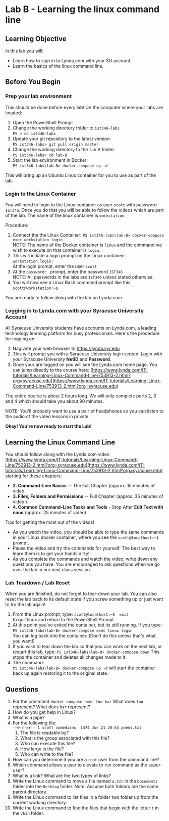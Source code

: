# Lab B - Learning the linux command line

## Learning Objective

In this lab you will:

- Learn how to sign in to Lynda.com with your SU account.
- Learn the basics of the linux command line. 

## Before You Begin

### Prep your lab environment ###

This should be done before every lab! On the computer where your labs are located:

1. Open the PowerShell Prompt
2. Change the working directory folder to `ist346-labs`  
`PS > cd ist346-labs`
3. Update your git repository to the latest version:  
`PS ist346-labs> git pull origin master`
4. Change the working directory to the `lab-B` folder:  
`PS ist346-labs> cd lab-B`
5. Start the lab environment in Docker:  
`PS ist346-labs\lab-B> docker-compose up -d`

This will bring up an Ubuntu Linux container for you to use as part of the lab.

### Login to the Linux Container ###

You will need to login to the Linux container as user `scott` with password `IST346`. Once you do that you will be able to follow the videos which are part of the lab. The name of the linux container is `workstation`.

Procedure:

1. Connect the the Linux Container: 
`PS ist346-labs\lab-B> docker-compose exec workstation login`  
NOTE: The name of the Docker container is `linux` and the command we wish to execute on that container is `login`.
2. This will initiate a login prompt on the Linux container:  
`workstation login: `  
At the login prompt, enter the user `scott`
3. At the `password: ` prompt, enter the password `IST346`  
NOTE: All passwords in the labs are `IST346` unless stated otherwise.
4. You will now see a Linux Bash command prompt like this:   `scott@workstation:~$ `

You are ready to follow along with the lab on Lynda.com

### Logging in to Lynda.com with your Syracuse University Account ###

All Syracuse University students have accounts on Lynda.com, a leading technology learning platform for busy professionals. Here's the procedure for logging on: 

1. Nagivate your web browser to https://lynda.syr.edu 
2. This will prompt you with a Syracuse University login screen. Login with your Syracuse University **NetID** and **Password**. 
3. Once your are logged on you will see the Lynda.com home page. You can jump directly to the course here: [https://www.lynda.com/IT-tutorials/Learning-Linux-Command-Line/753913-2.html?org=syracuse.edu](https://www.lynda.com/IT-tutorials/Learning-Linux-Command-Line/753913-2.html?org=syracuse.edu) 

The entire course is about 2 hours long. We will only complete parts 2, 3 and 4 which should take you about 90 minutes. 

NOTE: You'll probably want to use a pair of headphones so you can listen to the audio of the video lessons in private.

**Okay! You're now ready to start the Lab!**

## Learning the Linux Command Line ##  

You should follow along with the Lynda.com video 
[https://www.lynda.com/IT-tutorials/Learning-Linux-Command-Line/753913-2.html?org=syracuse.edu](https://www.lynda.com/IT-tutorials/Learning-Linux-Command-Line/753913-2.html?org=syracuse.edu)
 starting for these chapters:

- **2. Command-Line Basics** -- The Full Chapter (approx. 15 minutes of video
- **3. Files, Folders and Permissions** -- Full Chapter (approx. 35 minutes of video )
- **4. Common Command-Line Tasks and Tools** - Stop After **Edit Text with nano** (approx. 25 minutes of video)  

Tips for getting the most out of the videos!

- As you watch the video, you should be able to type the same commands in your Linux docker container, where you see the `scott@localhost:~$ ` prompt.
- Pause the video and try the commands for yourself. The best way to learn them is to get your hands dirty!
- As you complete the commands and watch the video, write down any questions you have. You are encouraged to ask questions when we go over the lab in our next class session.


### Lab Teardown  / Lab Reset ###

When you are finished, do not forget to tear-down your lab. You can also reset the lab back to its default state if you screw something up or just want to try the lab again!

1. From the Linux prompt, type:
`scott@localhost:~$  exit`  
to quit linux and return to the PowerShell Prompt
1. At this point you've exited the container, but its still running. If you type:  
`PS ist346-labs\lab-B> docker-compose exec linux login`   
You can log back into the container. (Don't do this unless that's what you want!)
1. If you wish to tear down the lab so that you can work on the next lab, or restart this lab, type:
`PS ist346-labs\lab-B> docker-compose down`
This stops the container and deletes all changes made to it.
1. The command:  
`PS ist346-labs\lab-B> docker-compose up -d`
will start the container back up again restoring it to the original state.

## Questions ##

1. For the command `docker-compose exec foo bar` What does `foo` represent? What does `bar` represent?
1. How do you get help in Linux?
1. What is a pipe?
1. For the following file:  
`-rw-r-xr-- 1 scott comedians  1474 Jun 21 20:54 poems.txt`
   1. The file is readable by?
   1. What is the group associated with this file?
   1. Who can execute this file?
   1. How large is the file?
   1. Who can write to the file?
1. How can you determine if you are a `root` user from the command line?
1. Which command allows a user to elevate to run command as the super-user? 
1. What is a link? What are the two types of links?
1. Write the Linux command to move a file named `a.txt` in the `Documents` folder into the `Desktop` folder. Note: Assume both folders are the same parent directory.
1. Write the Linux command to list files in a folder two folder up from the current working directory.
1. Write the Linux command to find the files that begin with the letter `t` in the `/bin` folder.